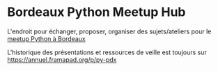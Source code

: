 # Bordeaux Python Meetup Hub

L'endroit pour échanger, proposer, organiser des sujets/ateliers pour le [meetup
Python à Bordeaux](https://www.meetup.com/py-bdx/)

L'historique des présentations et ressources de veille est toujours sur
https://annuel.framapad.org/p/py-pdx
